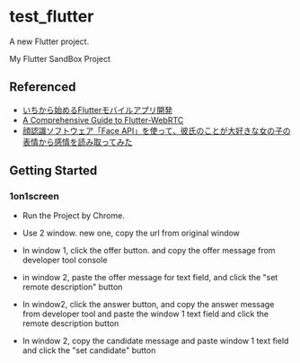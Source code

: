 # test_flutter

A new Flutter project.

My Flutter SandBox Project

## Referenced

- [いちから始めるFlutterモバイルアプリ開発](https://zenn.dev/heyhey1028/books/flutter-basics)
- [A Comprehensive Guide to Flutter-WebRTC](https://www.100ms.live/blog/flutter-webrtc)
- [顔認識ソフトウェア「Face API」を使って、彼氏のことが大好きな女の子の表情から感情を読み取ってみた](https://www.pc-koubou.jp/magazine/27499)


## Getting Started

### 1on1screen

- Run the Project by Chrome.

- Use 2 window. new one, copy the url from original window

- In window 1, click the offer button. and copy the offer message from developer tool console

- in window 2, paste the offer message for text field, and click the "set remote description" button

- In window2, click the answer button, and copy the answer message from developer tool and paste the window 1 text field and click the remote description button

- In window 2, copy the candidate message and paste window 1 text field and click the "set candidate" button
